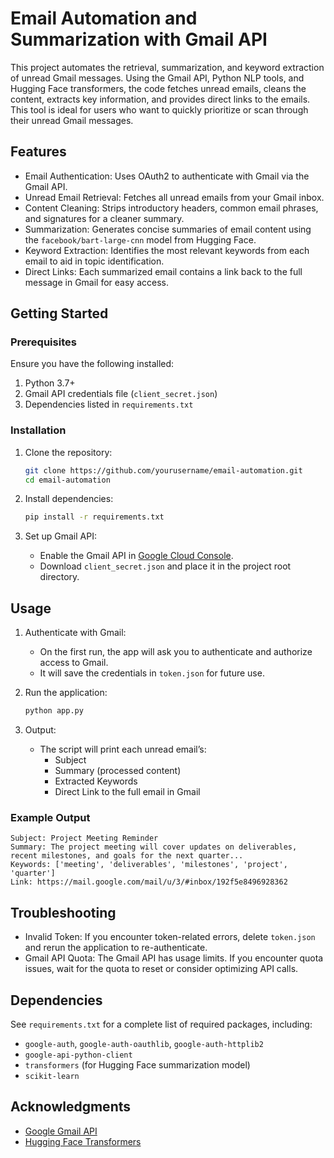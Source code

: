
# Email Automation and Summarization with Gmail API

This project automates the retrieval, summarization, and keyword extraction of unread Gmail messages. Using the Gmail API, Python NLP tools, and Hugging Face transformers, the code fetches unread emails, cleans the content, extracts key information, and provides direct links to the emails. This tool is ideal for users who want to quickly prioritize or scan through their unread Gmail messages.

## Features

- Email Authentication: Uses OAuth2 to authenticate with Gmail via the Gmail API.
- Unread Email Retrieval: Fetches all unread emails from your Gmail inbox.
- Content Cleaning: Strips introductory headers, common email phrases, and signatures for a cleaner summary.
- Summarization: Generates concise summaries of email content using the `facebook/bart-large-cnn` model from Hugging Face.
- Keyword Extraction: Identifies the most relevant keywords from each email to aid in topic identification.
- Direct Links: Each summarized email contains a link back to the full message in Gmail for easy access.

## Getting Started

### Prerequisites

Ensure you have the following installed:
1. Python 3.7+
2. Gmail API credentials file (`client_secret.json`)
3. Dependencies listed in `requirements.txt`

### Installation

1. Clone the repository:
   ```bash
   git clone https://github.com/yourusername/email-automation.git
   cd email-automation
   ```

2. Install dependencies:
   ```bash
   pip install -r requirements.txt
   ```

3. Set up Gmail API:
   - Enable the Gmail API in [Google Cloud Console](https://console.cloud.google.com/).
   - Download `client_secret.json` and place it in the project root directory.

## Usage

1. Authenticate with Gmail:
   - On the first run, the app will ask you to authenticate and authorize access to Gmail.
   - It will save the credentials in `token.json` for future use.

2. Run the application:
   ```bash
   python app.py
   ```

3. Output:
   - The script will print each unread email’s:
     - Subject
     - Summary (processed content)
     - Extracted Keywords
     - Direct Link to the full email in Gmail

### Example Output 

```plaintext
Subject: Project Meeting Reminder
Summary: The project meeting will cover updates on deliverables, recent milestones, and goals for the next quarter...
Keywords: ['meeting', 'deliverables', 'milestones', 'project', 'quarter']
Link: https://mail.google.com/mail/u/3/#inbox/192f5e8496928362
```

## Troubleshooting

- Invalid Token: If you encounter token-related errors, delete `token.json` and rerun the application to re-authenticate.
- Gmail API Quota: The Gmail API has usage limits. If you encounter quota issues, wait for the quota to reset or consider optimizing API calls.

## Dependencies

See `requirements.txt` for a complete list of required packages, including:

- `google-auth`, `google-auth-oauthlib`, `google-auth-httplib2`
- `google-api-python-client`
- `transformers` (for Hugging Face summarization model)
- `scikit-learn`

## Acknowledgments

- [Google Gmail API](https://developers.google.com/gmail/api)
- [Hugging Face Transformers](https://huggingface.co/transformers/)
